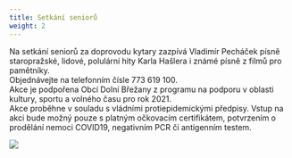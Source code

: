```yaml
---
title: Setkání seniorů
weight: 2
---
```

Na setkání seniorů za doprovodu kytary zazpívá  Vladimír Pecháček písně staropražské, lidové, polulární hity Karla Hašlera i známé písně z filmů pro pamětníky.\
Objednávejte na telefonním čísle 773 619 100.\
Akce je podpořena Obcí Dolní Břežany z programu na podporu v oblasti kultury, sportu a volného času pro rok 2021.\
Akce proběhne v souladu s vládními protiepidemickými předpisy. Vstup na akci bude možný pouze s platným očkovacím certifikátem, potvrzením o prodělání nemoci COVID19, negativním PCR či antigenním testem. 

![](/images/uploads/baner_setkani.jpg)